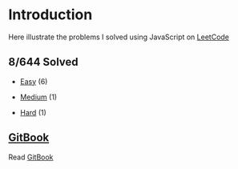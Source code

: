 # Introduction

Here illustrate the problems I solved using JavaScript on [LeetCode](https://leetcode.com/)

## 8/644 Solved

* [Easy](/easy) (6)

* [Medium](/medium) (1)

* [Hard](/hard) (1)

## [GitBook](https://rubychi1.gitbooks.io/leetcode/)

Read [GitBook](https://rubychi1.gitbooks.io/leetcode/)